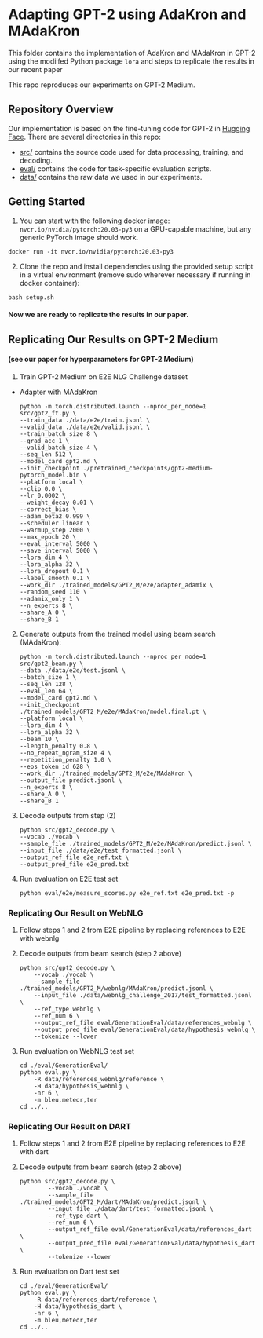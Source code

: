 # Adapting GPT-2 using AdaKron and MAdaKron

This folder contains the implementation of AdaKron and MAdaKron in GPT-2 using the modiifed Python package `lora` and steps to replicate the results in our recent paper



This repo reproduces our experiments on GPT-2 Medium.

## Repository Overview

Our implementation is based on the fine-tuning code for GPT-2 in [Hugging Face](https://huggingface.co/).
There are several directories in this repo:
* [src/](src) contains the source code used for data processing, training, and decoding.
* [eval/](eval) contains the code for task-specific evaluation scripts.
* [data/](data) contains the raw data we used in our experiments.

## Getting Started

 1. You can start with the following docker image: `nvcr.io/nvidia/pytorch:20.03-py3` on a GPU-capable machine, but any generic PyTorch image should work.
 ```
 docker run -it nvcr.io/nvidia/pytorch:20.03-py3
 ```

 2. Clone the repo and install dependencies using the provided setup script in a virtual environment (remove sudo wherever necessary if running in docker container):
 ```
 bash setup.sh
 ```

#### Now we are ready to replicate the results in our paper.

## Replicating Our Results on GPT-2 Medium
#### (see our paper for hyperparameters for GPT-2 Medium) 

1. Train GPT-2 Medium on E2E NLG Challenge dataset


- Adapter with MAdaKron
    ```
    python -m torch.distributed.launch --nproc_per_node=1 src/gpt2_ft.py \
    --train_data ./data/e2e/train.jsonl \
    --valid_data ./data/e2e/valid.jsonl \
    --train_batch_size 8 \
    --grad_acc 1 \
    --valid_batch_size 4 \
    --seq_len 512 \
    --model_card gpt2.md \
    --init_checkpoint ./pretrained_checkpoints/gpt2-medium-pytorch_model.bin \
    --platform local \
    --clip 0.0 \
    --lr 0.0002 \
    --weight_decay 0.01 \
    --correct_bias \
    --adam_beta2 0.999 \
    --scheduler linear \
    --warmup_step 2000 \
    --max_epoch 20 \
    --eval_interval 5000 \
    --save_interval 5000 \
    --lora_dim 4 \
    --lora_alpha 32 \
    --lora_dropout 0.1 \
    --label_smooth 0.1 \
    --work_dir ./trained_models/GPT2_M/e2e/adapter_adamix \
    --random_seed 110 \
    --adamix_only 1 \
    --n_experts 8 \
    --share_A 0 \
    --share_B 1
    ```
    
2. Generate outputs from the trained model using beam search (MAdaKron):
    ```
    python -m torch.distributed.launch --nproc_per_node=1 src/gpt2_beam.py \
    --data ./data/e2e/test.jsonl \
    --batch_size 1 \
    --seq_len 128 \
    --eval_len 64 \
    --model_card gpt2.md \
    --init_checkpoint ./trained_models/GPT2_M/e2e/MAdaKron/model.final.pt \
    --platform local \
    --lora_dim 4 \
    --lora_alpha 32 \
    --beam 10 \
    --length_penalty 0.8 \
    --no_repeat_ngram_size 4 \
    --repetition_penalty 1.0 \
    --eos_token_id 628 \
    --work_dir ./trained_models/GPT2_M/e2e/MAdaKron \
    --output_file predict.jsonl \
    --n_experts 8 \
    --share_A 0 \
    --share_B 1
    ```

3. Decode outputs from step (2)
    ```
    python src/gpt2_decode.py \
    --vocab ./vocab \
    --sample_file ./trained_models/GPT2_M/e2e/MAdaKron/predict.jsonl \
    --input_file ./data/e2e/test_formatted.jsonl \
    --output_ref_file e2e_ref.txt \
    --output_pred_file e2e_pred.txt
    ```

4. Run evaluation on E2E test set
    ```
    python eval/e2e/measure_scores.py e2e_ref.txt e2e_pred.txt -p
    ```

### Replicating Our Result on WebNLG

1. Follow steps 1 and 2 from E2E pipeline by replacing references to E2E with webnlg

2. Decode outputs from beam search (step 2 above)
    ```
    python src/gpt2_decode.py \
        --vocab ./vocab \
        --sample_file ./trained_models/GPT2_M/webnlg/MAdaKron/predict.jsonl \
        --input_file ./data/webnlg_challenge_2017/test_formatted.jsonl \
        --ref_type webnlg \
        --ref_num 6 \
        --output_ref_file eval/GenerationEval/data/references_webnlg \
        --output_pred_file eval/GenerationEval/data/hypothesis_webnlg \
        --tokenize --lower
    ```

3. Run evaluation on WebNLG test set
    ```
    cd ./eval/GenerationEval/
    python eval.py \
        -R data/references_webnlg/reference \
        -H data/hypothesis_webnlg \
        -nr 6 \
        -m bleu,meteor,ter 
    cd ../..
    ```

### Replicating Our Result on DART

1. Follow steps 1 and 2 from E2E pipeline by replacing references to E2E with dart

2. Decode outputs from beam search (step 2 above)
    ```
    python src/gpt2_decode.py \
            --vocab ./vocab \
            --sample_file ./trained_models/GPT2_M/dart/MAdaKron/predict.jsonl \
            --input_file ./data/dart/test_formatted.jsonl \
            --ref_type dart \
            --ref_num 6 \
            --output_ref_file eval/GenerationEval/data/references_dart \
            --output_pred_file eval/GenerationEval/data/hypothesis_dart \
            --tokenize --lower
    ```

3. Run evaluation on Dart test set
    ```
    cd ./eval/GenerationEval/
    python eval.py \
        -R data/references_dart/reference \
        -H data/hypothesis_dart \
        -nr 6 \
        -m bleu,meteor,ter 
    cd ../..
    ```
